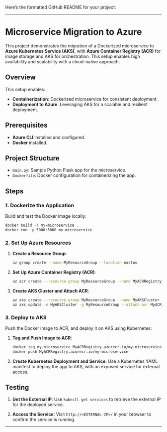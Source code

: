 Here’s the formatted GitHub README for your project:

---

# Microservice Migration to Azure

This project demonstrates the migration of a Dockerized microservice to **Azure Kubernetes Service (AKS)**, with **Azure Container Registry (ACR)** for image storage and AKS for orchestration. This setup enables high availability and scalability with a cloud-native approach.

## Overview

This setup enables:
- **Containerization**: Dockerized microservice for consistent deployment.
- **Deployment to Azure**: Leveraging AKS for a scalable and resilient deployment.

## Prerequisites

- **Azure CLI** installed and configured.
- **Docker** installed.

## Project Structure

- `main.py`: Sample Python Flask app for the microservice.
- `Dockerfile`: Docker configuration for containerizing the app.

## Steps

### 1. Dockerize the Application

Build and test the Docker image locally:

```bash
docker build -t my-microservice .
docker run -p 5000:5000 my-microservice
```

### 2. Set Up Azure Resources

1. **Create a Resource Group**:
   ```bash
   az group create --name MyResourceGroup --location eastus
   ```

2. **Set Up Azure Container Registry (ACR)**:
   ```bash
   az acr create --resource-group MyResourceGroup --name MyACRRegistry --sku Basic
   ```

3. **Create AKS Cluster and Attach ACR**:
   ```bash
   az aks create --resource-group MyResourceGroup --name MyAKSCluster --node-count 1 --enable-addons monitoring --generate-ssh-keys
   az aks update -n MyAKSCluster -g MyResourceGroup --attach-acr MyACRRegistry
   ```

### 3. Deploy to AKS

Push the Docker image to ACR, and deploy it on AKS using Kubernetes:

1. **Tag and Push Image to ACR**:
   ```bash
   docker tag my-microservice MyACRRegistry.azurecr.io/my-microservice
   docker push MyACRRegistry.azurecr.io/my-microservice
   ```

2. **Create Kubernetes Deployment and Service**:
   Use a Kubernetes YAML manifest to deploy the app to AKS, with an exposed service for external access.

## Testing

1. **Get the External IP**:
   Use `kubectl get services` to retrieve the external IP for the deployed service.

2. **Access the Service**:
   Visit `http://<EXTERNAL-IP>/` in your browser to confirm the service is running.


---
